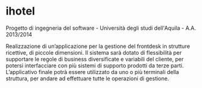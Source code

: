 ihotel
======

Progetto di ingegneria del software - Università degli studi dell'Aquila - A.A. 2013/2014

Realizzazione di un’applicazione per la gestione del frontdesk in strutture ricettive, di piccole dimensioni. Il sistema sarà dotato di flessibilità per supportare le regole di business diversificate e variabili del cliente, per potersi interfacciare con più sistemi di supporto prodotti da terze parti. L’applicativo finale potrà essere utilizzato da uno o più terminali della struttura, per andare ad effettuare tutte le operazioni di gestione.
